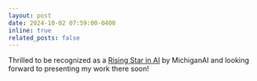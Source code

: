 ```yaml
---
layout: post
date: 2024-10-02 07:59:00-0400
inline: true
related_posts: false
---
```


Thrilled to be recognized as a [Rising Star in AI](https://ai.engin.umich.edu/events/2024-ai-symposium/) by MichiganAI and looking forward to presenting my work there soon!